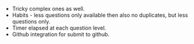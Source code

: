 - Tricky complex ones as well.
- Habits - less questions only available then also no duplicates, but less questions only.
- Timer elapsed at each question level.
- Github integration for submit to github.